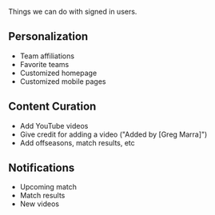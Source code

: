 Things we can do with signed in users.

## Personalization
* Team affiliations
* Favorite teams
* Customized homepage
* Customized mobile pages

## Content Curation
* Add YouTube videos
* Give credit for adding a video ("Added by [Greg Marra]")
* Add offseasons, match results, etc

## Notifications
* Upcoming match
* Match results
* New videos